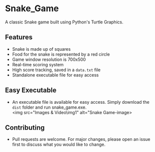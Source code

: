 # Snake_Game
A classic Snake game built using Python's Turtle Graphics.

## Features
- Snake is made up of squares
- Food for the snake is represented by a red circle
- Game window resolution is 700x500
- Real-time scoring system
- High score tracking, saved in a `data.txt` file
- Standalone executable file for easy access

## Easy Executable
- An executable file is available for easy access. Simply download the `dist` folder and run snake_game.exe. <br>
<img src="Images & Video\img1" alt="Snake Game-image>

## Contributing
- Pull requests are welcome. For major changes, please open an issue first to discuss what you would like to change.
